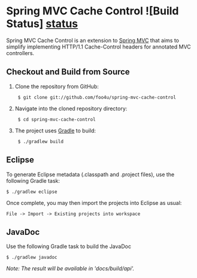# Spring MVC Cache Control ![Build Status] [status]

Spring MVC Cache Control is an extension to [Spring MVC][spring_mvc] that aims to simplify implementing HTTP/1.1 Cache-Control headers for annotated MVC controllers.

## Checkout and Build from Source

1. Clone the repository from GitHub:

		$ git clone git://github.com/foo4u/spring-mvc-cache-control

2. Navigate into the cloned repository directory:

		$ cd spring-mvc-cache-control

3. The project uses [Gradle][gradle] to build:

		$ ./gradlew build

## Eclipse

To generate Eclipse metadata (.classpath and .project files), use the following Gradle task:

	$ ./gradlew eclipse

Once complete, you may then import the projects into Eclipse as usual:

	File -> Import -> Existing projects into workspace

## JavaDoc

Use the following Gradle task to build the JavaDoc

	$ ./gradlew javadoc
	
_Note: The result will be available in 'docs/build/api'._

[spring_mvc]: http://static.springsource.org/spring/docs/current/spring-framework-reference/html/mvc.html
[gradle]: http://gradle.org/
[status]: https://circleci.com/gh/foo4u/spring-mvc-cache-control.png?circle-token=2671c269c8ab085fb58617d58167ffe45bc70aac
